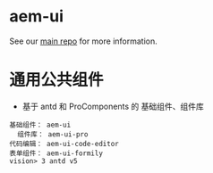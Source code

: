 # aem-ui 

See our [main repo](https://aem-ui.tk) for more information.

# 通用公共组件

- 基于 antd 和 ProComponents 的 基础组件、组件库

```
基础组件： aem-ui
  组件库： aem-ui-pro
代码编辑： aem-ui-code-editor
表单组件： aem-ui-formily
vision> 3 antd v5
```
